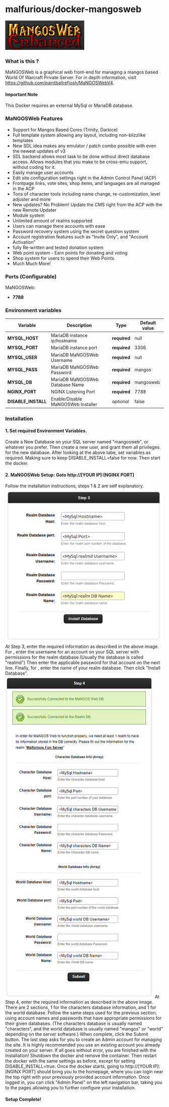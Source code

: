 # malfurious/docker-mangosweb

![mangosweb](https://github.com/Malfurious/docker-examples/blob/master/docker-mangosweb/MangosWeb-Icon.PNG?raw=true "mangosweb")

### What is this ?

MaNGOSWeb is a graphical web front-end for managing a mangos based World Of Warcraft Private Server.
For in depth information, visit https://github.com/paintballrefjosh/MaNGOSWebV4.

#### Important Note
This Docker requires an external MySql or MariaDB database.

### MaNGOSWeb Features

 - Support for Mangos Based Cores (Trinity, Darkice)
 - Full template system allowing any layout, including non-blizzlike templates
 - New SDL idea makes any emulator / patch combo possible with even the newest updates of v3
 - SDL backend allows most task to be done without direct database access. Allows modules that you make to be cross-emu support, without coding for it.
 - Easily manage user accounts
 - Edit site configuration settings right in the Admin Control Panel (ACP)
 - Frontpage links, vote sites, shop items, and languages are all managed in the ACP
 - Tons of character tools including name change, re-customization, level adjuster and more
 - New updates? No Problem! Update the CMS right from the ACP with the new Remote Updater
 - Module system
 - Unlimited amount of realms supported
 - Users can manage there accounts with ease
 - Password recovery system using the secret question system
 - Account registration features such as "Invite Only", and "Account Activation"
 - fully Re-written and tested donation system
 - Web point system - Earn points for donating and voting
 - Shop system for users to spend their Web Points
 - Much Much More!

### Ports (Configurable)
MaNGOSWeb:
- **7788**

### Environment variables

| Variable | Description | Type | Default value |
| -------- | ----------- | ---- | ------------- |
| **MYSQL_HOST** |MariaDB instance ip/hostname | **required** | null
| **MYSQL_PORT** | MariaDB instance port | **required** | 3306
| **MYSQL_USER** | MariaDB MaNGOSWeb Username | **required** | null
| **MYSQL_PASS** | MariaDB MaNGOSWeb Password | **required** | mangos
| **MYSQL_DB** | MariaDB MaNGOSWeb Database Name | **required** | mangosweb
| **NGINX_PORT** | NGINX Listening Port | **required** | 7788
| **DISABLE_INSTALL** | Enable/Disable MaNGOSWeb Installer | *optional* | false

### Installation

#### 1. Set required Environment Variables.
Create a New Database on your SQL server named "mangosweb", or whatever you prefer. Then create a new user, and grant them all privileges for the new database.
After looking at the above tabe, set variables as required. Making sure to keep DISABLE_INSTALL=false for now.
Then start the docker.

#### 2. MaNGOSWeb Setup: Goto http://[YOUR IP]:[NGINX PORT]
Follow the installation instructions, steps 1 & 2 are self explanatory.
![mangosweb1](https://github.com/Malfurious/docker-examples/blob/master/docker-mangosweb/mangosweb-install-step1.PNG?raw=true "mangosweb1")
At Step 3, enter the required information as described in the above image. For <MySql realmd Username>, enter the username for an account on your SQL server with permissions for the realm database.(Usually the database is called "realmd") Then enter the applicable password for that account on the next line. Finally, for <MySql realm DB Name>, enter the name of your realm database. Then click "Install Database".
![mangosweb2](https://github.com/Malfurious/docker-examples/blob/master/docker-mangosweb/mangosweb-install-step2.PNG?raw=true "mangosweb2")
At Step 4, enter the required information as described in the above image. There are 2 sections, 1 for the characters database information, and 1 for the world database. Follow the same steps used for the previous section, using account names and passwords that have appropriate permissions for their given databases. (The characters database is usually named "characters", and the world database is usually named "mangos" or "world" depending on the server software.)
When complete, click the Submit button. The last step asks for you to create an Admin account for managing the site. It is highly recommended you use an existing account you already created on your server.
If all goes without error, you are finished with the Installation!
Shutdown the docker and remove the container. Then restart the docker with the same settings as before, except for setting DISABLE_INSTALL=true. Once the docker starts, going to http://[YOUR IP]:[NGINX PORT] should bring you to the homepage, where you can login near the top right with your previously provided account information. Once logged in, you can click "Admin Panel" on the left navigation bar, taking you to the pages allowing you to further configure your installation.

#### Setup Complete!
